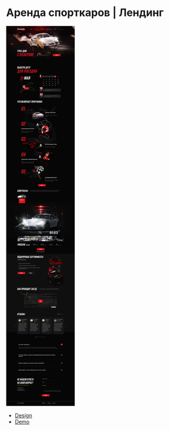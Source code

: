 # Аренда спорткаров | Лендинг

![Luxury Car](screenshot.png)

- [Design](https://www.figma.com/design/mzDCL7jWyjZjZAvMrKYKyM/Landing-page---%D0%90%D1%80%D0%B5%D0%BD%D0%B4%D0%B0-%D1%81%D0%BF%D0%BE%D1%80%D1%82%D0%BA%D0%B0%D1%80%D0%B0?node-id=1-25&t=DXiLdqXfnNjjvalw-1)
- [Demo](https://sportcarrent.netlify.app)